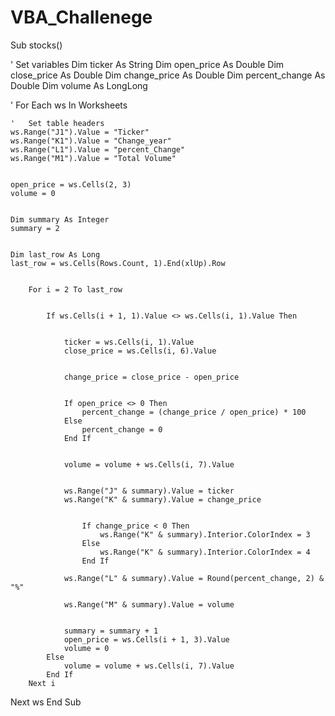 # VBA_Challenege
Sub stocks()

'   Set variables
Dim ticker As String
Dim open_price As Double
Dim close_price As Double
Dim change_price As Double
Dim percent_change As Double
Dim volume As LongLong

'
For Each ws In Worksheets

    '   Set table headers
    ws.Range("J1").Value = "Ticker"
    ws.Range("K1").Value = "Change_year"
    ws.Range("L1").Value = "percent_Change"
    ws.Range("M1").Value = "Total Volume"

    
    open_price = ws.Cells(2, 3)
    volume = 0

   
    Dim summary As Integer
    summary = 2

    
    Dim last_row As Long
    last_row = ws.Cells(Rows.Count, 1).End(xlUp).Row

     
        For i = 2 To last_row
    
            
            If ws.Cells(i + 1, 1).Value <> ws.Cells(i, 1).Value Then
            
                
                ticker = ws.Cells(i, 1).Value
                close_price = ws.Cells(i, 6).Value
    
                
                change_price = close_price - open_price
                
                
                If open_price <> 0 Then
                    percent_change = (change_price / open_price) * 100
                Else
                    percent_change = 0
                End If
                
                
                volume = volume + ws.Cells(i, 7).Value
                
                
                ws.Range("J" & summary).Value = ticker
                ws.Range("K" & summary).Value = change_price
                
                
                    If change_price < 0 Then
                        ws.Range("K" & summary).Interior.ColorIndex = 3
                    Else
                        ws.Range("K" & summary).Interior.ColorIndex = 4
                    End If
                
                ws.Range("L" & summary).Value = Round(percent_change, 2) & "%"
                
                ws.Range("M" & summary).Value = volume
                
              
                summary = summary + 1
                open_price = ws.Cells(i + 1, 3).Value
                volume = 0
            Else
                volume = volume + ws.Cells(i, 7).Value
            End If
        Next i
Next ws
End Sub

